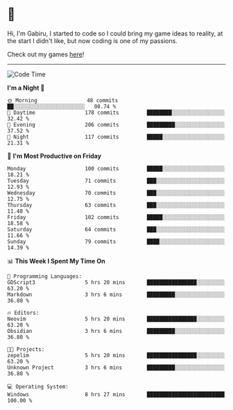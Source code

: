 # 🐀

Hi, I'm Gabiru, I started to code so I could bring my game ideas to reality, at the start I didn't like, but now coding is one of my passions.

Check out my games [here](https://gabiru.art/projetos/)!

---

<!--START_SECTION:waka-->
![Code Time](http://img.shields.io/badge/Code%20Time-304%20hrs%2028%20mins-blue)

**I'm a Night 🦉** 

```text
🌞 Morning                48 commits          ██░░░░░░░░░░░░░░░░░░░░░░░   08.74 % 
🌆 Daytime                178 commits         ████████░░░░░░░░░░░░░░░░░   32.42 % 
🌃 Evening                206 commits         █████████░░░░░░░░░░░░░░░░   37.52 % 
🌙 Night                  117 commits         █████░░░░░░░░░░░░░░░░░░░░   21.31 % 
```
📅 **I'm Most Productive on Friday** 

```text
Monday                   100 commits         █████░░░░░░░░░░░░░░░░░░░░   18.21 % 
Tuesday                  71 commits          ███░░░░░░░░░░░░░░░░░░░░░░   12.93 % 
Wednesday                70 commits          ███░░░░░░░░░░░░░░░░░░░░░░   12.75 % 
Thursday                 63 commits          ███░░░░░░░░░░░░░░░░░░░░░░   11.48 % 
Friday                   102 commits         █████░░░░░░░░░░░░░░░░░░░░   18.58 % 
Saturday                 64 commits          ███░░░░░░░░░░░░░░░░░░░░░░   11.66 % 
Sunday                   79 commits          ████░░░░░░░░░░░░░░░░░░░░░   14.39 % 
```


📊 **This Week I Spent My Time On** 

```text
💬 Programming Languages: 
GDScript3                5 hrs 20 mins       ████████████████░░░░░░░░░   63.20 % 
Markdown                 3 hrs 6 mins        █████████░░░░░░░░░░░░░░░░   36.80 % 

🔥 Editors: 
Neovim                   5 hrs 20 mins       ████████████████░░░░░░░░░   63.20 % 
Obsidian                 3 hrs 6 mins        █████████░░░░░░░░░░░░░░░░   36.80 % 

🐱‍💻 Projects: 
zepelim                  5 hrs 20 mins       ████████████████░░░░░░░░░   63.20 % 
Unknown Project          3 hrs 6 mins        █████████░░░░░░░░░░░░░░░░   36.80 % 

💻 Operating System: 
Windows                  8 hrs 27 mins       █████████████████████████   100.00 % 
```


<!--END_SECTION:waka-->
